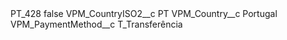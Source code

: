 <?xml version="1.0" encoding="UTF-8"?>
<CustomMetadata xmlns="http://soap.sforce.com/2006/04/metadata" xmlns:xsi="http://www.w3.org/2001/XMLSchema-instance" xmlns:xsd="http://www.w3.org/2001/XMLSchema">
    <label>PT_428</label>
    <protected>false</protected>
    <values>
        <field>VPM_CountryISO2__c</field>
        <value xsi:type="xsd:string">PT</value>
    </values>
    <values>
        <field>VPM_Country__c</field>
        <value xsi:type="xsd:string">Portugal</value>
    </values>
    <values>
        <field>VPM_PaymentMethod__c</field>
        <value xsi:type="xsd:string">T_Transferência</value>
    </values>
</CustomMetadata>
